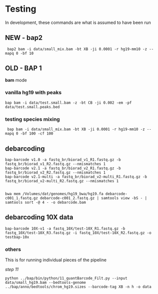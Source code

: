 # Testing

In development, these commands are what is assumed to have been run

## NEW - bap2

```
 bap2 bam -i data/small_mix.bam -bt XB -ji 0.0001 -r hg19-mm10 -z --mapq 0 -bf 10
```


## OLD - BAP 1


**bam** mode

### vanilla hg19 with peaks
```
bap bam -i data/test.small.bam -z -bt CB -ji 0.002 -em -pf data/test.small.peaks.bed 
```

### testing species mixing
```
 bap bam -i data/small_mix.bam -bt XB -ji 0.0001 -r hg19-mm10 -z --mapq 0 -bf 100 -cf 100
```

## debarcoding
```
bap-barcode v1.0 -a fastq_br/biorad_v1_R1.fastq.gz -b fastq_br/biorad_v1_R2.fastq.gz --nmismatches 1
bap-barcode v2.1 -a fastq_br/biorad_v2_R1.fastq.gz -b fastq_br/biorad_v2_R2.fastq.gz --nmismatches 1
bap-barcode v2.1-multi -a fastq_br/biorad_v2-multi_R1.fastq.gz -b fastq_br/biorad_v2-multi_R2.fastq.gz --nmismatches 1


bwa mem /Volumes/dat/genomes/hg19_bwa/hg19.fa debarcode-c001_1.fastq.gz debarcode-c001_2.fastq.gz | samtools view -bS - |  samtools sort -@ 4 - -o debarcode.bam
```

## debarcoding 10X data
```
bap-barcode 10X-v1 -a fastq_10X/test-10X_R1.fastq.gz -b fastq_10X/test-10X_R3.fastq.gz -i fastq_10X/test-10X_R2.fastq.gz -o testbap-10x
```


### others

This is for running individual pieces of the pipeline

*step 11*
```
python ../bap/bin/python/11_quantBarcode_Filt.py --input data/small_hg19.bam --bedtools-genome ../bap/anno/bedtools/chrom_hg19.sizes --barcode-tag XB -n h -o data

```
